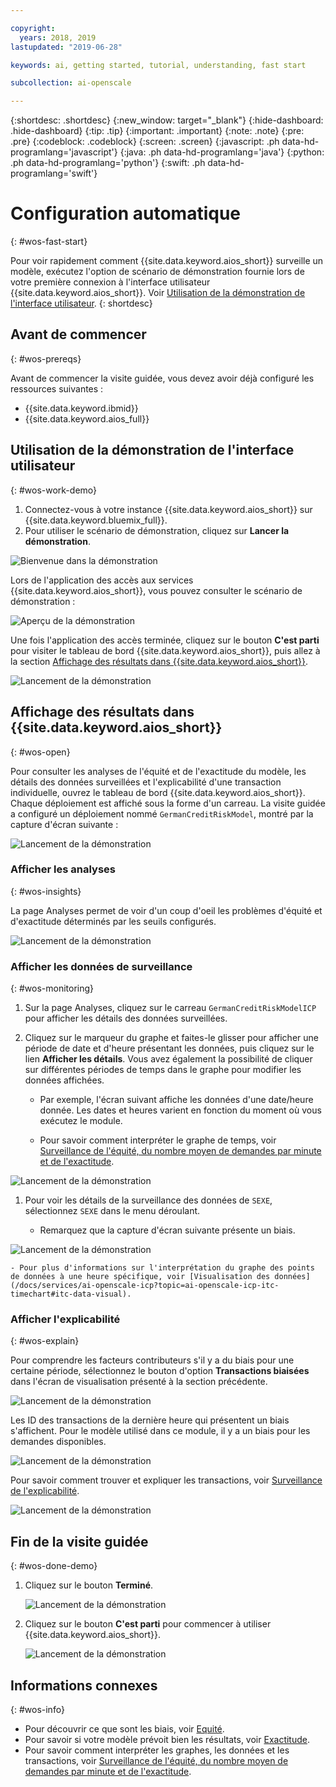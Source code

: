 ```yaml
---

copyright:
  years: 2018, 2019
lastupdated: "2019-06-28"

keywords: ai, getting started, tutorial, understanding, fast start

subcollection: ai-openscale

---
```


{:shortdesc: .shortdesc}
{:new_window: target="_blank"}
{:hide-dashboard: .hide-dashboard}
{:tip: .tip}
{:important: .important}
{:note: .note}
{:pre: .pre}
{:codeblock: .codeblock}
{:screen: .screen}
{:javascript: .ph data-hd-programlang='javascript'}
{:java: .ph data-hd-programlang='java'}
{:python: .ph data-hd-programlang='python'}
{:swift: .ph data-hd-programlang='swift'}

# Configuration automatique
{: #wos-fast-start}

Pour voir rapidement comment {{site.data.keyword.aios_short}} surveille un modèle, exécutez l'option de scénario de démonstration fournie lors de votre première connexion à l'interface utilisateur {{site.data.keyword.aios_short}}.  Voir [Utilisation de la démonstration de l'interface utilisateur](#wos-work-demo).
{: shortdesc}

## Avant de commencer
{: #wos-prereqs}

Avant de commencer la visite guidée, vous devez avoir déjà configuré les ressources suivantes :

- {{site.data.keyword.ibmid}}
- {{site.data.keyword.aios_full}}

## Utilisation de la démonstration de l'interface utilisateur
{: #wos-work-demo}

1.  Connectez-vous à votre instance {{site.data.keyword.aios_short}} sur {{site.data.keyword.bluemix_full}}.
1.  Pour utiliser le scénario de démonstration, cliquez sur **Lancer la démonstration**.

   ![Bienvenue dans la démonstration](images/fastpath_demo_11.31.04.png)

   Lors de l'application des accès aux services {{site.data.keyword.aios_short}}, vous pouvez consulter le scénario de démonstration :

   ![Aperçu de la démonstration](images/fastpath_demo_11.31.58.png)

Une fois l'application des accès terminée, cliquez sur le bouton **C'est parti** pour visiter le tableau de bord {{site.data.keyword.aios_short}}, puis allez à la section [Affichage des résultats dans {{site.data.keyword.aios_short}}](#wos-open).

   ![Lancement de la démonstration](images/fastpath_demo_11.33.45.png)


## Affichage des résultats dans {{site.data.keyword.aios_short}}
{: #wos-open}

Pour consulter les analyses de l'équité et de l'exactitude du modèle, les détails des données surveillées et l'explicabilité d'une transaction individuelle, ouvrez le tableau de bord {{site.data.keyword.aios_short}}. Chaque déploiement est affiché sous la forme d'un carreau. La visite guidée a configuré un déploiement nommé `GermanCreditRiskModel`, montré par la capture d'écran suivante :


   ![Lancement de la démonstration](images/fastpath_demo_11.33.54.png)


### Afficher les analyses
{: #wos-insights}

La page Analyses permet de voir d'un coup d'oeil les problèmes d'équité et d'exactitude déterminés par les seuils configurés.

   ![Lancement de la démonstration](images/fastpath_demo_11.34.00.png)

### Afficher les données de surveillance
{: #wos-monitoring}

1.  Sur la page Analyses, cliquez sur le carreau `GermanCreditRiskModelICP` pour afficher les détails des données surveillées.
1.  Cliquez sur le marqueur du graphe et faites-le glisser pour afficher une période de date et d'heure présentant les données, puis cliquez sur le lien **Afficher les détails**. Vous avez également la possibilité de cliquer sur différentes périodes de temps dans le graphe pour modifier les données affichées.

     - Par exemple, l'écran suivant affiche les données d'une date/heure donnée. Les dates et heures varient en fonction du moment où vous exécutez le module.

     - Pour savoir comment interpréter le graphe de temps,
voir [Surveillance de l'équité, du nombre moyen de demandes par minute et de l'exactitude](/docs/services/ai-openscale-icp?topic=ai-openscale-icp-itc-timechart).

   ![Lancement de la démonstration](images/fastpath_demo_11.34.17.png)

1.  Pour voir les détails de la surveillance des données de `SEXE`, sélectionnez `SEXE` dans le menu déroulant.

    - Remarquez que la capture d'écran suivante présente un biais.
    
   ![Lancement de la démonstration](images/fastpath_demo_11.34.27.png)

    - Pour plus d'informations sur l'interprétation du graphe des points de données à une heure spécifique, voir [Visualisation des données](/docs/services/ai-openscale-icp?topic=ai-openscale-icp-itc-timechart#itc-data-visual).


### Afficher l'explicabilité
{: #wos-explain}

Pour comprendre les facteurs contributeurs s'il y a du biais pour une certaine période, sélectionnez le bouton d'option **Transactions biaisées** dans l'écran de visualisation présenté à la section précédente.

   ![Lancement de la démonstration](images/fastpath_demo_11.35.06.png)

Les ID des transactions de la dernière heure qui présentent un biais s'affichent. Pour le modèle utilisé dans ce module, il y a un biais pour les demandes disponibles.

   ![Lancement de la démonstration](images/fastpath_demo_11.35.12.png)

Pour savoir comment trouver et expliquer les transactions, voir [Surveillance de l'explicabilité](/docs/services/ai-openscale-icp?topic=ai-openscale-icp-ie-ov).

   ![Lancement de la démonstration](images/fastpath_demo_11.35.50.png)

## Fin de la visite guidée
{: #wos-done-demo}

1. Cliquez sur le bouton **Terminé**.

   ![Lancement de la démonstration](images/fastpath_demo_11.37.22.png)

2. Cliquez sur le bouton **C'est parti** pour commencer à utiliser {{site.data.keyword.aios_short}}.

   ![Lancement de la démonstration](images/fastpath_demo_11.33.45.png)


## Informations connexes
{: #wos-info}

- Pour découvrir ce que sont les biais, voir [Equité](/docs/services/ai-openscale-icp?topic=ai-openscale-icp-mf-monitor).
- Pour savoir si votre modèle prévoit bien les résultats, voir [Exactitude](/docs/services/ai-openscale-icp?topic=ai-openscale-icp-acc-monitor).
- Pour savoir comment interpréter les graphes, les données et les transactions, voir [Surveillance de l'équité, du nombre moyen de demandes par minute et de l'exactitude](/docs/services/ai-openscale-icp?topic=ai-openscale-icp-itc-timechart).

